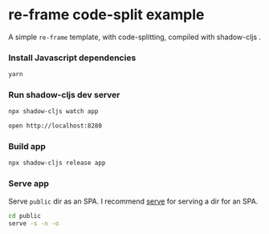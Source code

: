 # re-frame code-split example

A simple `re-frame` template, with code-splitting, compiled with shadow-cljs
.

### Install Javascript dependencies
```bash
yarn
```

### Run shadow-cljs dev server
```bash
npx shadow-cljs watch app

open http://localhost:8280
```

### Build app
```bash
npx shadow-cljs release app
```

### Serve app
Serve `public` dir as an SPA. I recommend [serve](https://www.npmjs.com/package/serve) for serving a dir for an SPA.

```bash
cd public
serve -s -n -o
```
